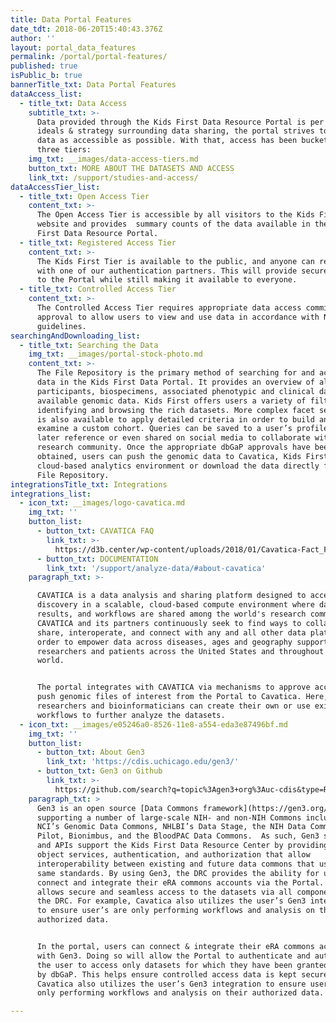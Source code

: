 ```yaml
---
title: Data Portal Features
date_tdt: 2018-06-20T15:40:43.376Z
author: ''
layout: portal_data_features
permalink: /portal/portal-features/
published: true
isPublic_b: true
bannerTitle_txt: Data Portal Features
dataAccess_list:
  - title_txt: Data Access
    subtitle_txt: >-
      Data provided through the Kids First Data Resource Portal is per our
      ideals & strategy surrounding data sharing, the portal strives to make
      data as accessible as possible. With that, access has been bucketed into
      three tiers:
    img_txt: __images/data-access-tiers.md
    button_txt: MORE ABOUT THE DATASETS AND ACCESS
    link_txt: /support/studies-and-access/
dataAccessTier_list:
  - title_txt: Open Access Tier
    content_txt: >-
      The Open Access Tier is accessible by all visitors to the Kids First DRC
      website and provides  summary counts of the data available in the Kids
      First Data Resource Portal.
  - title_txt: Registered Access Tier
    content_txt: >-
      The Kids First Tier is available to the public, and anyone can register
      with one of our authentication partners. This will provide secure access
      to the Portal while still making it available to everyone. 
  - title_txt: Controlled Access Tier
    content_txt: >-
      The Controlled Access Tier requires appropriate data access committee
      approval to allow users to view and use data in accordance with NIH
      guidelines. 
searchingAndDownloading_list:
  - title_txt: Searching the Data
    img_txt: __images/portal-stock-photo.md
    content_txt: >-
      The File Repository is the primary method of searching for and accessing
      data in the Kids First Data Portal. It provides an overview of all
      participants, biospecimens, associated phenotypic and clinical data, and
      available genomic data. Kids First offers users a variety of filters for
      identifying and browsing the rich datasets. More complex facet searching
      is also available to apply detailed criteria in order to build and an
      examine a custom cohort. Queries can be saved to a user’s profile for
      later reference or even shared on social media to collaborate with the
      research community. Once the appropriate dbGaP approvals have been
      obtained, users can push the genomic data to Cavatica, Kids First’s
      cloud-based analytics environment or download the data directly from the
      File Repository. 
integrationsTitle_txt: Integrations
integrations_list:
  - icon_txt: __images/logo-cavatica.md
    img_txt: ''
    button_list:
      - button_txt: CAVATICA FAQ
        link_txt: >-
          https://d3b.center/wp-content/uploads/2018/01/Cavatica-Fact_Foundation.pdf
      - button_txt: DOCUMENTATION
        link_txt: '/support/analyze-data/#about-cavatica'
    paragraph_txt: >-

      CAVATICA is a data analysis and sharing platform designed to accelerate
      discovery in a scalable, cloud-based compute environment where data,
      results, and workflows are shared among the world's research community.
      CAVATICA and its partners continuously seek to find ways to collaborate,
      share, interoperate, and connect with any and all other data platforms in
      order to empower data across diseases, ages and geography supporting
      researchers and patients across the United States and throughout the
      world. 


      The portal integrates with CAVATICA via mechanisms to approve access and
      push genomic files of interest from the Portal to Cavatica. Here,
      researchers and bioinformaticians can create their own or use existing
      workflows to further analyze the datasets.
  - icon_txt: __images/e05246a0-8526-11e8-a554-eda3e87496bf.md
    img_txt: ''
    button_list:
      - button_txt: About Gen3
        link_txt: 'https://cdis.uchicago.edu/gen3/'
      - button_txt: Gen3 on Github
        link_txt: >-
          https://github.com/search?q=topic%3Agen3+org%3Auc-cdis&type=Repositories
    paragraph_txt: >
      Gen3 is an open source [Data Commons framework](https://gen3.org/)
      supporting a number of large-scale NIH- and non-NIH Commons including the
      NCI’s Genomic Data Commons, NHLBI’s Data Stage, the NIH Data Commons
      Pilot, Bionimbus, and the BloodPAC Data Commons.  As such, Gen3 services
      and APIs support the Kids First Data Resource Center by providing digital
      object services, authentication, and authorization that allow
      interoperability between existing and future data commons that use the
      same standards. By using Gen3, the DRC provides the ability for users to
      connect and integrate their eRA commons accounts via the Portal. This
      allows secure and seamless access to the datasets via all components of
      the DRC. For example, Cavatica also utilizes the user’s Gen3 integration
      to ensure user’s are only performing workflows and analysis on their
      authorized data.


      In the portal, users can connect & integrate their eRA commons accounts
      with Gen3. Doing so will allow the Portal to authenticate and authorize
      the user to access only datasets for which they have been granted access
      by dbGaP. This helps ensure controlled access data is kept secure.
      Cavatica also utilizes the user’s Gen3 integration to ensure user’s are
      only performing workflows and analysis on their authorized data.

---
```















